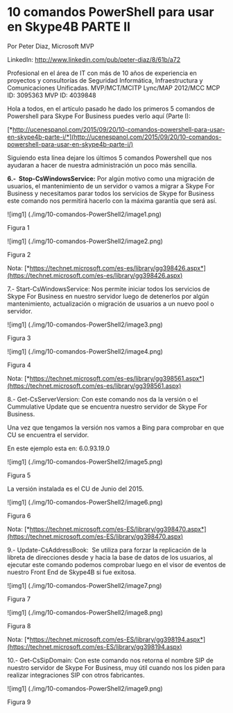 # 10 comandos PowerShell para usar en Skype4B PARTE II

<properties
	pageTitle="10 comandos PowerShell para usar en Skype4B PARTE II"
	description="Comandos de Powershell para Skype For Business"
	services="windows"
	documentationCenter=""
	authors="andygonusa"
	manager=""
	editor="andygonusa"/>

<tags
	ms.service="windows"
	ms.workload="identity"
	ms.tgt_pltfrm="na"
	ms.devlang="na"
	ms.topic="how-to-article"
	ms.date="05/16/2016"
	ms.author="andygonusa"/>

Por Peter Diaz, Microsoft MVP

LinkedIn: <http://www.linkedin.com/pub/peter-diaz/8/61b/a72>

Profesional en el área de IT con más de 10 años de experiencia en
proyectos y consultorías de Seguridad Informática, Infraestructura y
Comunicaciones Unificadas. MVP/MCT/MCITP Lync/MAP 2012/MCC MCP ID:
3095363 MVP ID: 4039848


Hola a todos, en el artículo pasado he dado los primeros 5 comandos de
Powershell para Skype For Business puedes verlo aquí (Parte I):

[*http://ucenespanol.com/2015/09/20/10-comandos-powershell-para-usar-en-skype4b-parte-i/*](http://ucenespanol.com/2015/09/20/10-comandos-powershell-para-usar-en-skype4b-parte-i/)

Siguiendo esta línea dejare los últimos 5 comandos Powershell que nos
ayudaran a hacer de nuestra administración un poco más sencilla.

**6.-  Stop-CsWindowsService:** Por algún motivo como una migración de
usuarios, el mantenimiento de un servidor o vamos a migrar a Skype For
Business y necesitamos parar todos los servicios de Skype for Business
este comando nos permitirá hacerlo con la máxima garantía que será así.


![img1] (./img/10-comandos-PowerShell2/image1.png)

Figura 1

![img1] (./img/10-comandos-PowerShell2/image2.png)


Figura 2

Nota:
[*https://technet.microsoft.com/es-es/library/gg398426.aspx*](https://technet.microsoft.com/es-es/library/gg398426.aspx)

7.- Start-CsWindowsService: Nos permite iniciar todos los servicios de
Skype For Business en nuestro servidor luego de detenerlos por algún
mantenimiento, actualización o migración de usuarios a un nuevo pool o
servidor.

![img1] (./img/10-comandos-PowerShell2/image3.png)


Figura 3

![img1] (./img/10-comandos-PowerShell2/image4.png)


Figura 4

Nota:
[*https://technet.microsoft.com/es-es/library/gg398561.aspx*](https://technet.microsoft.com/es-es/library/gg398561.aspx)

8.- Get-CsServerVersion: Con este comando nos da la versión o el
Cummulative Update que se encuentra nuestro servidor de Skype For
Business.

Una vez que tengamos la versión nos vamos a Bing para comprobar en que
CU se encuentra el servidor.

En este ejemplo esta en: 6.0.93.19.0

![img1] (./img/10-comandos-PowerShell2/image5.png)


Figura 5

La versión instalada es el CU de Junio del 2015.

![img1] (./img/10-comandos-PowerShell2/image6.png)


Figura 6

Nota:
[*https://technet.microsoft.com/es-ES/library/gg398470.aspx*](https://technet.microsoft.com/es-ES/library/gg398470.aspx)

9.- Update-CsAddressBook:  Se utiliza para forzar la replicación de la
libreta de direcciones desde y hacia la base de datos de los usuarios,
al ejecutar este comando podemos comprobar luego en el visor de eventos
de nuestro Front End de Skype4B si fue exitosa.

![img1] (./img/10-comandos-PowerShell2/image7.png)


Figura 7

![img1] (./img/10-comandos-PowerShell2/image8.png)


Figura 8

Nota:
[*https://technet.microsoft.com/es-ES/library/gg398194.aspx*](https://technet.microsoft.com/es-ES/library/gg398194.aspx)

10.- Get-CsSipDomain: Con este comando nos retorna el nombre SIP de
nuestro servidor de Skype For Business, muy útil cuando nos los piden
para realizar integraciones SIP con otros fabricantes.

![img1] (./img/10-comandos-PowerShell2/image9.png)


Figura 9
